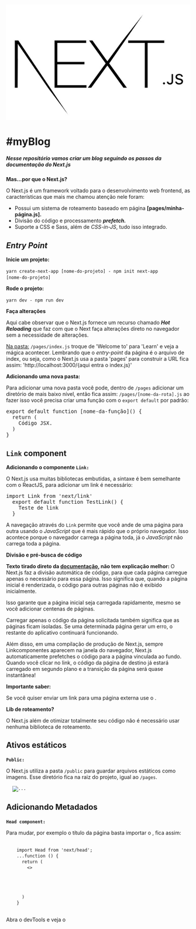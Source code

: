<img src="/images/github/next-logo.jpg" alt="">

<h1>#myBlog</h1>

<h5>Nesse repositório vamos criar um blog seguindo os passos da documentação do Next.js</h5>

<p><strong>Mas...por que o Next.js?</strong></p>
<p>O Next.js é um framework voltado para o desenvolvimento web frontend, as características que mais me chamou atenção nele foram: </p>

<ul>
  <li>Possui um sistema de roteamento baseado em página <strong>[pages/minha-página.js].</strong></li>
  <li>Divisão do código e processamento <strong><i>prefetch.</i></strong></li>
  <li>Suporte a CSS e Sass, além de <i>CSS-in-JS</i>, tudo isso integrado.</li>
</ul>

<h2><i>Entry Point</i></h2>

<p><strong>Inicie um projeto:</strong></p>

<code>yarn create-next-app [nome-do-projeto] - npm init next-app [nome-do-projeto]</code>

<p><strong>Rode o projeto:</strong></p>

<code>yarn dev - npm run dev</code>

<p><strong>Faça alterações</strong></p>

<p>Aqui cabe observar que o Next.js fornece um recurso chamado <strong><i>Hot Reloading</i></strong> que faz com 
que o Next faça alterações direto no navegador sem a necessidade de alterações.</p>
<p><u>Na pasta:</u> <code>/pages/index.js</code> troque de 'Welcome to' para 'Learn' e veja a mágica acontecer. Lembrando que o <i>entry-point</i> da página é o arquivo de index, ou seja, como o Next.js usa a pasta 'pages' para construir a URL fica assim: 'http://localhost:3000/{aqui entra o index.js}'</p>

<p><strong>Adicionando uma nova pasta:</strong></p>
<p>Para adicionar uma nova pasta você pode, dentro de <code>/pages</code> adicionar um diretório de mais baixo nível, então fica assim: <code>/pages/[nome-da-rota].js</code>
ao fazer isso você precisa criar uma função com o <code>export default</code> por padrão: </p>
<pre>export default function [nome-da-função]() {
  return (
    Código JSX.
  )  
}</pre>

<h2><code>Link</code> component</h2>

<p><strong>Adicionando o componente <code>Link:</code></strong></p>
<p>O Next.js usa muitas bibliotecas embutidas, a sintaxe é bem semelhante com o ReactJS, para adicionar um link é necessário:</p>
<pre>import Link from 'next/link'
  export default function TestLink() {
    <Link href="/pages/[página-que-eu-quero]">Teste de link </Link>
  }
</pre>
<p>A navegação através do <code>Link</code> permite que você ande de uma página para outra usando o <i>JavaScript</i> que é mais rápido que o próprio navegador.
Isso acontece porque o navegador carrega a página toda, já o <i>JavaScript</i> não carrega toda a página.</p>

<p><strong>Divisão e pré-busca de código</strong></p>
<strong>Texto tirado direto da <a href="https://nextjs.org/learn/basics/navigate-between-pages/client-side">documentação</a>, não tem explicação melhor: </strong>
O Next.js faz a divisão automática de código, para que cada página carregue apenas o necessário para essa página. Isso significa que, quando a página inicial é renderizada, o código para outras páginas não é exibido inicialmente.

Isso garante que a página inicial seja carregada rapidamente, mesmo se você adicionar centenas de páginas.

Carregar apenas o código da página solicitada também significa que as páginas ficam isoladas. Se uma determinada página gerar um erro, o restante do aplicativo continuará funcionando.

Além disso, em uma compilação de produção de Next.js, sempre Linkcomponentes aparecem na janela do navegador, 
Next.js automaticamente prefetches o código para a página vinculada ao fundo. Quando você clicar no link, 
o código da página de destino já estará carregado em segundo plano e a transição da página será quase instantânea!

<p><strong>Importante saber:</strong></p>
<p>Se você quiser enviar um link para uma página externa use o <a href...>.</p>

<p><strong>Lib de roteamento?</strong></p>
<p>O Next.js além de otimizar totalmente seu código não é necessário usar nenhuma biblioteca de roteamento.</p>

<h2>Ativos estáticos</h2>

<p><strong><code>Public:</code></strong></p>
<p>O Next.js utiliza a pasta <code>/public</code> para guardar arquivos estáticos como imagens. Esse diretório
fica na raiz do projeto, igual ao <code>/pages</code>.</p>
<pre>
  <code><img src="/..." alt="..." className="..."></code>
</pre>

<h2>Adicionando Metadados</h2>

<p><strong><code>Head component: </code></strong></p>
<p>Para mudar, por exemplo o título da página basta importar o <code><Head></code>, fica assim: </p>
<pre>
  <code>
    import Head from 'next/head';
    ...function () {
      return (
        <>
          <Head>
            <title>Mudei meu título...</title>
          </Head>
        </>
      )
    }
  </code>
</pre>
<p>Abra o devTools e veja o <code><title></code> adicionado lá dentro.</p>

<h2>Uffaaa...finalmente CSS!</h2>
<p><strong>Estilo CSS:</strong></p>
<P>Para utilizar o CSS no Next.js você precisa escrever: </P>
<pre>
  <code>
    <style jsx>{`
      ... código CSS
    `}</style>
  </code>
</pre>
<P>Aqui você está usando a biblioteca chamada <code>sytled-jsx</code>, ou seja, uma lib <i>"CSS-in-JS"</i> que permite escrever
CSS em um componente React, fazendo com que os estilos tenham escopo definido - outros components não serão afetados.
Isso vem do suporte interno do Next, como já vimos acima!</P>
